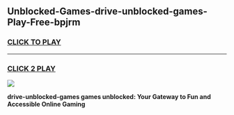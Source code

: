 
## Unblocked-Games-drive-unblocked-games-Play-Free-bpjrm
<h3>
<a href="https://premium76.site?title=drive-unblocked-games&ref=23A">CLICK TO PLAY</a></h3>
<hr>

<h3>
<a href="https://premium76.site?title=drive-unblocked-games&ref=23A">CLICK 2 PLAY</a>
  
</h3>

<a href="https://premium76.site?title=drive-unblocked-games&ref=23A"><img src="https://clearcache.store/games.png"></a>


**drive-unblocked-games games unblocked: Your Gateway to Fun and Accessible Online Gaming**
